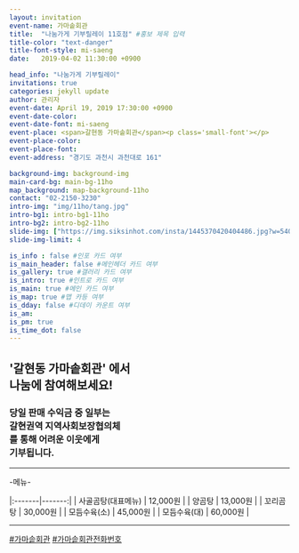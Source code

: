 ```yaml
---
layout: invitation
event-name: 가마솥회관
title:  "나눔가게 기부릴레이 11호점" #홍보 제목 입력
title-color: "text-danger"
title-font-style: mi-saeng
date:   2019-04-02 11:30:00 +0900

head_info: "나눔가게 기부릴레이"
invitations: true
categories: jekyll update
author: 관리자
event-date: April 19, 2019 17:30:00 +0900
event-date-color:
event-date-font: mi-saeng
event-place: <span>갈현동 가마솥회관</span><p class='small-font'></p>
event-place-color:
event-place-font:
event-address: "경기도 과천시 과천대로 161"

background-img: background-img
main-card-bg: main-bg-11ho
map_background: map-background-11ho
contact: "02-2150-3230"
intro-img: "img/11ho/tang.jpg"
intro-bg1: intro-bg1-11ho
intro-bg2: intro-bg2-11ho
slide-img: ["https://img.siksinhot.com/insta/1445370420404486.jpg?w=540&h=436&c=Y","https://img.siksinhot.com/insta/1445370423242487.jpg?w=540&h=436&c=Y","https://img.siksinhot.com/insta/1445370429396489.jpg?w=540&h=436&c=Y","https://pds.joins.com/news/component/joongboo/201609/23/1106523_1015013_4056.jpg","http://mblogthumb2.phinf.naver.net/MjAxNzA4MzFfNzMg/MDAxNTA0MTQyODcyNDQ2.nOiI0H0Dh0yTMCcCKlf5m46nKFW4tIjHsOh8SSv-gPIg.90jdecd6rgNt-QQY0lcs3s21JKsMJvMzh5WcQVMM-AEg.JPEG.gccity_blog/IMG_0242.JPG?type=w800"]
slide-img-limit: 4

is_info : false #인포 카드 여부
is_main_header: false #메인헤더 카드 여부
is_gallery: true #갤러리 카드 여부
is_intro: true #인트로 카드 여부
is_main: true #메인 카드 여부
is_map: true #맵 카등 여부
is_dday: false #디데이 카운트 여부
is_am:
is_pm: true
is_time_dot: false
---
```


## '갈현동 가마솥회관' 에서 <br> 나눔에 참여해보세요!

### 당일 판매 수익금 중 일부는 <br> 갈현권역 지역사회보장협의체 <br> 를 통해 어려운 이웃에게 <br> 기부됩니다.


---
-메뉴-
<br>

|:-------|-------:|
| 사골곰탕(대표메뉴) | 12,000원 |
| 양곰탕 | 13,000원 |
| 꼬리곰탕 | 30,000원 |
| 모듬수육(소) | 45,000원 |
| 모듬수육(대) | 60,000원 |

---
[#가마솥회관](https://store.naver.com/restaurants/detail?id=12023914) [#가마솥회관전화번호](tel:02-503-3377)
